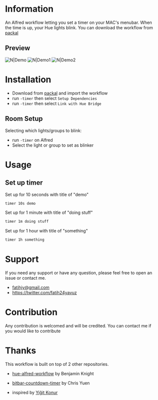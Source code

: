 # Information
An Alfred workflow letting you set a timer on your MAC's menubar. When the time is up, your Hue lights blink. You can download the workflow from [packal]

## Preview
![N|Demo](https://raw.githubusercontent.com/siyahmadde/timer-workflow/master/demo.gif)
![N|Demo1](https://raw.githubusercontent.com/siyahmadde/timer-workflow/master/preview.png)
![N|Demo2](https://raw.githubusercontent.com/siyahmadde/timer-workflow/master/preview2.png)


# Installation
  - Download from [packal] and import the workflow
  - run `-timer` then select `Setup Dependencies`
  - run `-timer` then select `Link with Hue Bridge`
## Room Setup
Selecting which lights/groups to blink:
- run `-timer` on Alfred
- Select the light or group to set as blinker

# Usage
## Set up timer
Set up for 10 seconds with title of "demo"
```sh
timer 10s demo
```
Set up for 1 minute with title of "doing stuff" 
```sh
timer 1m doing stuff 
```
Set up for 1 hour with title of "something"
```sh
timer 1h something
```

# Support
If you need any support or have any question, please feel free to open an issue or contact me.
- fatihjy@gmail.com
- https://twitter.com/fatih24yavuz

# Contribution
Any contribution is welcomed and will be credited. You can contact me if you would like to contribute 

# Thanks
This workflow is built on top of 2 other repositories.

  - [hue-alfred-workflow] by Benjamin Knight
  - [bitbar-countdown-timer] by Chris Yuen
  - inspired by [Yiğit Konur]
  
  
    [hue-alfred-workflow]: https://github.com/benknight/hue-alfred-workflow
   [bitbar-countdown-timer]: https://github.com/kizzx2/bitbar-countdown-timer
   [Yiğit Konur]: https://github.com/yigitkonur
   [BitBar]: https://getbitbar.com/
   [Alfred]: https://www.alfredapp.com/
   [packal]: http://www.packal.org/workflow/alfred-timer-workflow